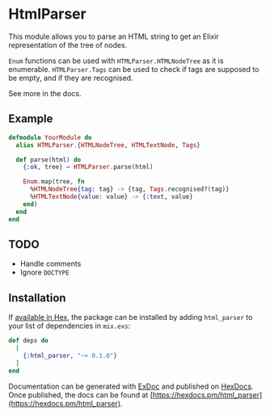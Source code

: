 # HtmlParser

This module allows you to parse an HTML string to get an Elixir representation of the tree of nodes.

`Enum` functions can be used with `HTMLParser.HTMLNodeTree` as it is enumerable. `HTMLParser.Tags` can be used to check if tags are supposed to be empty, and if they are recognised.

See more in the docs.

## Example

```elixir
defmodule YourModule do
  alias HTMLParser.{HTMLNodeTree, HTMLTextNode, Tags}

  def parse(html) do
    {:ok, tree} = HTMLParser.parse(html)

    Enum.map(tree, fn
      %HTMLNodeTree{tag: tag} -> {tag, Tags.recognised?(tag)}
      %HTMLTextNode{value: value} -> {:text, value}
    end)
  end
end
```

## TODO

- Handle comments
- Ignore `DOCTYPE`

## Installation

If [available in Hex](https://hex.pm/docs/publish), the package can be installed
by adding `html_parser` to your list of dependencies in `mix.exs`:

```elixir
def deps do
  [
    {:html_parser, "~> 0.1.0"}
  ]
end
```

Documentation can be generated with [ExDoc](https://github.com/elixir-lang/ex_doc)
and published on [HexDocs](https://hexdocs.pm). Once published, the docs can
be found at [https://hexdocs.pm/html_parser](https://hexdocs.pm/html_parser).

